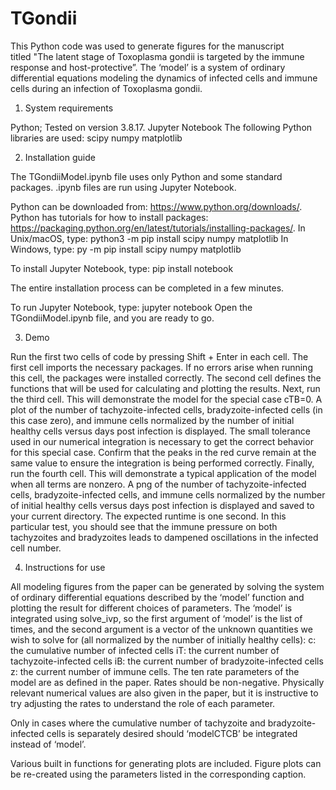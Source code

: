 # TGondii

This Python code was used to generate figures for the manuscript titled "The latent stage of Toxoplasma gondii is targeted by the immune response and host-protective”. The ‘model’ is a system of ordinary differential equations modeling the dynamics of infected cells and immune cells during an infection of Toxoplasma gondii. 


1. System requirements
 
Python; Tested on version 3.8.17. 
Jupyter Notebook
The following Python libraries are used:
scipy
numpy
matplotlib


2. Installation guide

The TGondiiModel.ipynb file uses only Python and some standard packages. 
.ipynb files are run using Jupyter Notebook.

Python can be downloaded from: https://www.python.org/downloads/.
Python has tutorials for how to install packages: https://packaging.python.org/en/latest/tutorials/installing-packages/.
In Unix/macOS, type: 
python3 -m pip install scipy numpy matplotlib
In Windows, type: 
py -m pip install scipy numpy matplotlib

To install Jupyter Notebook, type:
pip install notebook

The entire installation process can be completed in a few minutes. 

To run Jupyter Notebook, type:
jupyter notebook
Open the TGondiiModel.ipynb file, and you are ready to go. 


3. Demo

Run the first two cells of code by pressing Shift + Enter in each cell. 
The first cell imports the necessary packages. If no errors arise when running this cell, the packages were installed correctly.
The second cell defines the functions that will be used for calculating and plotting the results. 
Next, run the third cell. This will demonstrate the model for the special case cTB=0. A plot of the number of tachyzoite-infected cells, bradyzoite-infected cells (in this case zero), and immune cells normalized by the number of initial healthy cells versus days post infection is displayed. The small tolerance used in our numerical integration is necessary to get the correct behavior for this special case. Confirm that the peaks in the red curve remain at the same value to ensure the integration is being performed correctly. 
Finally, run the fourth cell. This will demonstrate a typical application of the model when all terms are nonzero. A png of the number of tachyzoite-infected cells, bradyzoite-infected cells, and immune cells normalized by the number of initial healthy cells versus days post infection is displayed and saved to your current directory. The expected runtime is one second.  In this particular test, you should see that the immune pressure on both tachyzoites and bradyzoites leads to dampened oscillations in the infected cell number. 


4. Instructions for use

All modeling figures from the paper can be generated by solving the system of ordinary differential equations described by the ‘model’ function and plotting the result for different choices of parameters. The ‘model’ is integrated using solve_ivp, so the first argument of ‘model’ is the list of times, and the second argument is a vector of the unknown quantities we wish to solve for (all normalized by the number of initially healthy cells): 
c: the cumulative number of infected cells
iT: the current number of tachyzoite-infected cells
iB: the current number of bradyzoite-infected cells
z: the current number of immune cells. 
The ten rate parameters of the model are as defined in the paper. Rates should be non-negative. Physically relevant numerical values are also given in the paper, but it is instructive to try adjusting the rates to understand the role of each parameter. 

Only in cases where the cumulative number of tachyzoite and bradyzoite-infected cells is separately desired should ‘modelCTCB’ be integrated instead of ‘model’. 

Various built in functions for generating plots are included. Figure plots can be re-created using the parameters listed in the corresponding caption. 
